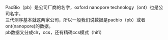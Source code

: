 PacBio（pb）是公司厂商的名字，oxford nanopore technology（ont）也是公司名字。  
三代测序基本就这两家公司，所以一般我们说数据是pacbio（pb）或者ont(nanopore)的数据。  
pb数据又分成clr，ccs，还有精确ccs模式（hifi）